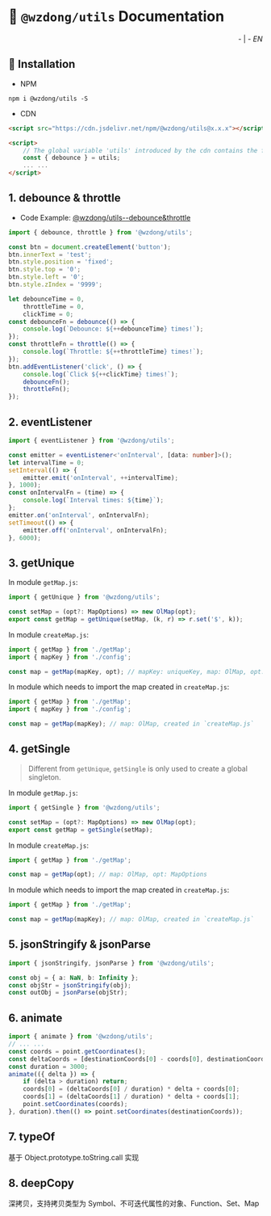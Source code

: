 # 📖 `@wzdong/utils` Documentation

<p align="right">
    <!-- <a href="https://github.com/wzdong26/-wzdong/tree/main/utils/md/document_zh.md">中文</a> -->
    - | -
    <i>EN</i> 
</p>

## 🔨 Installation

-   NPM

```
npm i @wzdong/utils -S
```

-   CDN

```html
<script src="https://cdn.jsdelivr.net/npm/@wzdong/utils@x.x.x"></script>

<script>
    // The global variable 'utils' introduced by the cdn contains the functions you need.
    const { debounce } = utils;
    ... ...
</script>
```

## 1. debounce & throttle

-   Code Example:
    [@wzdong/utils--debounce&throttle](https://code.juejin.cn/pen/7180649740986646589)

```typescript
import { debounce, throttle } from '@wzdong/utils';

const btn = document.createElement('button');
btn.innerText = 'test';
btn.style.position = 'fixed';
btn.style.top = '0';
btn.style.left = '0';
btn.style.zIndex = '9999';

let debounceTime = 0,
    throttleTime = 0,
    clickTime = 0;
const debounceFn = debounce(() => {
    console.log(`Debounce: ${++debounceTime} times!`);
});
const throttleFn = throttle(() => {
    console.log(`Throttle: ${++throttleTime} times!`);
});
btn.addEventListener('click', () => {
    console.log(`Click ${++clickTime} times!`);
    debounceFn();
    throttleFn();
});
```

## 2. eventListener

```typescript
import { eventListener } from '@wzdong/utils';

const emitter = eventListener<'onInterval', [data: number]>();
let intervalTime = 0;
setInterval(() => {
    emitter.emit('onInterval', ++intervalTime);
}, 1000);
const onIntervalFn = (time) => {
    console.log(`Interval times: ${time}`);
};
emitter.on('onInterval', onIntervalFn);
setTimeout(() => {
    emitter.off('onInterval', onIntervalFn);
}, 6000);
```

## 3. getUnique

In module `getMap.js`:

```typescript
import { getUnique } from '@wzdong/utils';

const setMap = (opt?: MapOptions) => new OlMap(opt);
export const getMap = getUnique(setMap, (k, r) => r.set('$', k));
```

In module `createMap.js`:

```typescript
import { getMap } from './getMap';
import { mapKey } from './config';

const map = getMap(mapKey, opt); // mapKey: uniqueKey, map: OlMap, opt: MapOptions
```

In module which needs to import the map created in `createMap.js`:

```typescript
import { getMap } from './getMap';
import { mapKey } from './config';

const map = getMap(mapKey); // map: OlMap, created in `createMap.js`
```

## 4. getSingle

> Different from `getUnique`, `getSingle` is only used to create a global singleton.

In module `getMap.js`:

```typescript
import { getSingle } from '@wzdong/utils';

const setMap = (opt?: MapOptions) => new OlMap(opt);
export const getMap = getSingle(setMap);
```

In module `createMap.js`:

```typescript
import { getMap } from './getMap';

const map = getMap(opt); // map: OlMap, opt: MapOptions
```

In module which needs to import the map created in `createMap.js`:

```typescript
import { getMap } from './getMap';

const map = getMap(mapKey); // map: OlMap, created in `createMap.js`
```

## 5. jsonStringify & jsonParse

```typescript
import { jsonStringify, jsonParse } from '@wzdong/utils';

const obj = { a: NaN, b: Infinity };
const objStr = jsonStringify(obj);
const outObj = jsonParse(objStr);
```

## 6. animate

```typescript
import { animate } from '@wzdong/utils';
// ... ...
const coords = point.getCoordinates();
const deltaCoords = [destinationCoords[0] - coords[0], destinationCoords[1] - coords[1]];
const duration = 3000;
animate(({ delta }) => {
    if (delta > duration) return;
    coords[0] = (deltaCoords[0] / duration) * delta + coords[0];
    coords[1] = (deltaCoords[1] / duration) * delta + coords[1];
    point.setCoordinates(coords);
}, duration).then(() => point.setCoordinates(destinationCoords));
```

## 7. typeOf

基于 Object.prototype.toString.call 实现

## 8. deepCopy

深拷贝，支持拷贝类型为 Symbol、不可迭代属性的对象、Function、Set、Map
